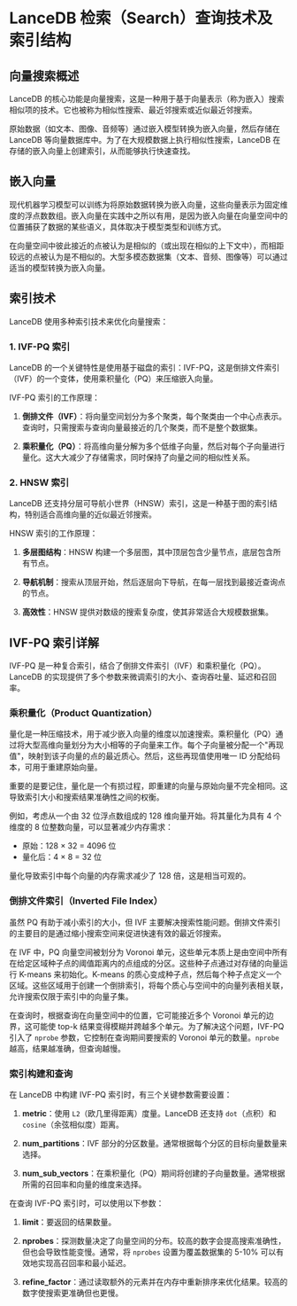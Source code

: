 # LanceDB 检索（Search）查询技术及索引结构

## 向量搜索概述

LanceDB 的核心功能是向量搜索，这是一种用于基于向量表示（称为嵌入）搜索相似项的技术。它也被称为相似性搜索、最近邻搜索或近似最近邻搜索。

原始数据（如文本、图像、音频等）通过嵌入模型转换为嵌入向量，然后存储在 LanceDB 等向量数据库中。为了在大规模数据上执行相似性搜索，LanceDB 在存储的嵌入向量上创建索引，从而能够执行快速查找。

## 嵌入向量

现代机器学习模型可以训练为将原始数据转换为嵌入向量，这些向量表示为固定维度的浮点数数组。嵌入向量在实践中之所以有用，是因为嵌入向量在向量空间中的位置捕获了数据的某些语义，具体取决于模型类型和训练方式。

在向量空间中彼此接近的点被认为是相似的（或出现在相似的上下文中），而相距较远的点被认为是不相似的。大型多模态数据集（文本、音频、图像等）可以通过适当的模型转换为嵌入向量。

## 索引技术

LanceDB 使用多种索引技术来优化向量搜索：

### 1. IVF-PQ 索引

LanceDB 的一个关键特性是使用基于磁盘的索引：IVF-PQ，这是倒排文件索引（IVF）的一个变体，使用乘积量化（PQ）来压缩嵌入向量。

IVF-PQ 索引的工作原理：

1. **倒排文件（IVF）**：将向量空间划分为多个聚类，每个聚类由一个中心点表示。查询时，只需搜索与查询向量最接近的几个聚类，而不是整个数据集。

2. **乘积量化（PQ）**：将高维向量分解为多个低维子向量，然后对每个子向量进行量化。这大大减少了存储需求，同时保持了向量之间的相似性关系。

### 2. HNSW 索引

LanceDB 还支持分层可导航小世界（HNSW）索引，这是一种基于图的索引结构，特别适合高维向量的近似最近邻搜索。

HNSW 索引的工作原理：

1. **多层图结构**：HNSW 构建一个多层图，其中顶层包含少量节点，底层包含所有节点。

2. **导航机制**：搜索从顶层开始，然后逐层向下导航，在每一层找到最接近查询点的节点。

3. **高效性**：HNSW 提供对数级的搜索复杂度，使其非常适合大规模数据集。

## IVF-PQ 索引详解

IVF-PQ 是一种复合索引，结合了倒排文件索引（IVF）和乘积量化（PQ）。LanceDB 的实现提供了多个参数来微调索引的大小、查询吞吐量、延迟和召回率。

### 乘积量化（Product Quantization）

量化是一种压缩技术，用于减少嵌入向量的维度以加速搜索。乘积量化（PQ）通过将大型高维向量划分为大小相等的子向量来工作。每个子向量被分配一个"再现值"，映射到该子向量的点的最近质心。然后，这些再现值使用唯一 ID 分配给码本，可用于重建原始向量。

重要的是要记住，量化是一个有损过程，即重建的向量与原始向量不完全相同。这导致索引大小和搜索结果准确性之间的权衡。

例如，考虑从一个由 32 位浮点数组成的 128 维向量开始。将其量化为具有 4 个维度的 8 位整数向量，可以显著减少内存需求：

- 原始：128 × 32 = 4096 位
- 量化后：4 × 8 = 32 位

量化导致索引中每个向量的内存需求减少了 128 倍，这是相当可观的。

### 倒排文件索引（Inverted File Index）

虽然 PQ 有助于减小索引的大小，但 IVF 主要解决搜索性能问题。倒排文件索引的主要目的是通过缩小搜索空间来促进快速有效的最近邻搜索。

在 IVF 中，PQ 向量空间被划分为 Voronoi 单元，这些单元本质上是由空间中所有在给定区域种子点的阈值距离内的点组成的分区。这些种子点通过对存储的向量运行 K-means 来初始化。K-means 的质心变成种子点，然后每个种子点定义一个区域。这些区域用于创建一个倒排索引，将每个质心与空间中的向量列表相关联，允许搜索仅限于索引中的向量子集。

在查询时，根据查询在向量空间中的位置，它可能接近多个 Voronoi 单元的边界，这可能使 top-k 结果变得模糊并跨越多个单元。为了解决这个问题，IVF-PQ 引入了 `nprobe` 参数，它控制在查询期间要搜索的 Voronoi 单元的数量。`nprobe` 越高，结果越准确，但查询越慢。

### 索引构建和查询

在 LanceDB 中构建 IVF-PQ 索引时，有三个关键参数需要设置：

1. **metric**：使用 `L2`（欧几里得距离）度量。LanceDB 还支持 `dot`（点积）和 `cosine`（余弦相似度）距离。

2. **num_partitions**：IVF 部分的分区数量。通常根据每个分区的目标向量数量来选择。

3. **num_sub_vectors**：在乘积量化（PQ）期间将创建的子向量数量。通常根据所需的召回率和向量的维度来选择。

在查询 IVF-PQ 索引时，可以使用以下参数：

1. **limit**：要返回的结果数量。

2. **nprobes**：探测数量决定了向量空间的分布。较高的数字会提高搜索准确性，但也会导致性能变慢。通常，将 `nprobes` 设置为覆盖数据集的 5-10% 可以有效地实现高召回率和最小延迟。

3. **refine_factor**：通过读取额外的元素并在内存中重新排序来优化结果。较高的数字使搜索更准确但也更慢。
